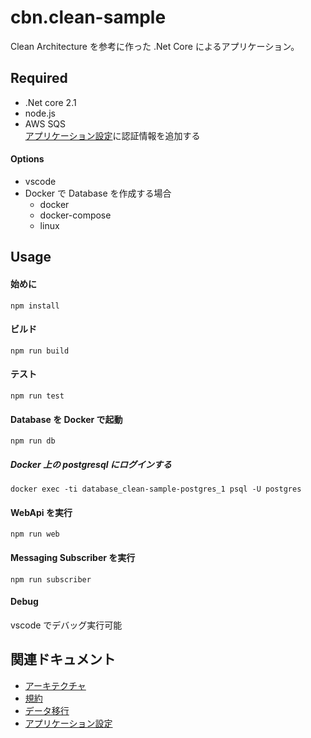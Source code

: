 # cbn.clean-sample

Clean Architecture を参考に作った .Net Core によるアプリケーション。

## Required

- .Net core 2.1
- node.js
- AWS SQS  
  [アプリケーション設定](./.docs/appsettings.md)に認証情報を追加する

#### Options

- vscode
- Docker で Database を作成する場合
  - docker
  - docker-compose
  - linux

## Usage

#### 始めに

`npm install`

#### ビルド

`npm run build`

#### テスト

`npm run test`

#### Database を Docker で起動

`npm run db`

##### Docker 上の postgresql にログインする

`docker exec -ti database_clean-sample-postgres_1 psql -U postgres`

#### WebApi を実行

`npm run web`

#### Messaging Subscriber を実行

`npm run subscriber`

#### Debug

vscode でデバッグ実行可能

## 関連ドキュメント

- [アーキテクチャ](./.docs/architecture-design.md)
- [規約](./.docs/rules.md)
- [データ移行](./.docs/db-migration.md)
- [アプリケーション設定](./.docs/appsettings.md)
